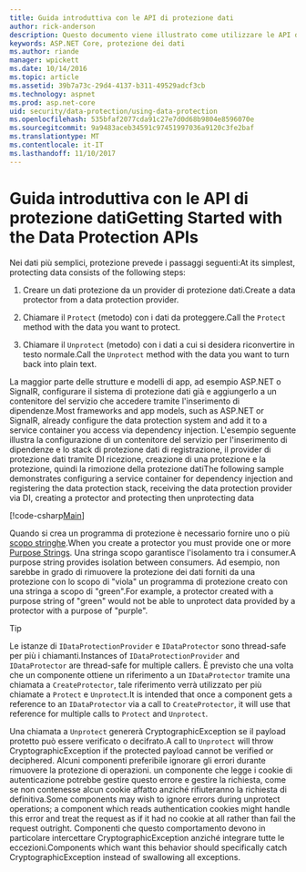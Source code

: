 ```yaml
---
title: Guida introduttiva con le API di protezione dati
author: rick-anderson
description: Questo documento viene illustrato come utilizzare le API di protezione dati ASP.NET Core per la protezione e la rimozione della protezione dati in un'applicazione.
keywords: ASP.NET Core, protezione dei dati
ms.author: riande
manager: wpickett
ms.date: 10/14/2016
ms.topic: article
ms.assetid: 39b7a73c-29d4-4137-b311-49529adcf3cb
ms.technology: aspnet
ms.prod: asp.net-core
uid: security/data-protection/using-data-protection
ms.openlocfilehash: 535bfaf2077cda91c27e7d0d68b9804e8596070e
ms.sourcegitcommit: 9a9483aceb34591c97451997036a9120c3fe2baf
ms.translationtype: MT
ms.contentlocale: it-IT
ms.lasthandoff: 11/10/2017
---
```

# <a name="getting-started-with-the-data-protection-apis"></a><span data-ttu-id="42d36-104">Guida introduttiva con le API di protezione dati</span><span class="sxs-lookup"><span data-stu-id="42d36-104">Getting Started with the Data Protection APIs</span></span>

<a name="security-data-protection-getting-started"></a>

<span data-ttu-id="42d36-105">Nei dati più semplici, protezione prevede i passaggi seguenti:</span><span class="sxs-lookup"><span data-stu-id="42d36-105">At its simplest, protecting data consists of the following steps:</span></span>

1. <span data-ttu-id="42d36-106">Creare un dati protezione da un provider di protezione dati.</span><span class="sxs-lookup"><span data-stu-id="42d36-106">Create a data protector from a data protection provider.</span></span>

2. <span data-ttu-id="42d36-107">Chiamare il `Protect` (metodo) con i dati da proteggere.</span><span class="sxs-lookup"><span data-stu-id="42d36-107">Call the `Protect` method with the data you want to protect.</span></span>

3. <span data-ttu-id="42d36-108">Chiamare il `Unprotect` (metodo) con i dati a cui si desidera riconvertire in testo normale.</span><span class="sxs-lookup"><span data-stu-id="42d36-108">Call the `Unprotect` method with the data you want to turn back into plain text.</span></span>

<span data-ttu-id="42d36-109">La maggior parte delle strutture e modelli di app, ad esempio ASP.NET o SignalR, configurare il sistema di protezione dati già e aggiungerlo a un contenitore del servizio che accedere tramite l'inserimento di dipendenze.</span><span class="sxs-lookup"><span data-stu-id="42d36-109">Most frameworks and app models, such as ASP.NET or SignalR, already configure the data protection system and add it to a service container you access via dependency injection.</span></span> <span data-ttu-id="42d36-110">L'esempio seguente illustra la configurazione di un contenitore del servizio per l'inserimento di dipendenze e lo stack di protezione dati di registrazione, il provider di protezione dati tramite DI ricezione, creazione di una protezione e la protezione, quindi la rimozione della protezione dati</span><span class="sxs-lookup"><span data-stu-id="42d36-110">The following sample demonstrates configuring a service container for dependency injection and registering the data protection stack, receiving the data protection provider via DI, creating a protector and protecting then unprotecting data</span></span>

[!code-csharp[Main](../../security/data-protection/using-data-protection/samples/protectunprotect.cs?highlight=26,34,35,36,37,38,39,40)]

<span data-ttu-id="42d36-111">Quando si crea un programma di protezione è necessario fornire uno o più [scopo stringhe](consumer-apis/purpose-strings.md).</span><span class="sxs-lookup"><span data-stu-id="42d36-111">When you create a protector you must provide one or more [Purpose Strings](consumer-apis/purpose-strings.md).</span></span> <span data-ttu-id="42d36-112">Una stringa scopo garantisce l'isolamento tra i consumer.</span><span class="sxs-lookup"><span data-stu-id="42d36-112">A purpose string provides isolation between consumers.</span></span> <span data-ttu-id="42d36-113">Ad esempio, non sarebbe in grado di rimuovere la protezione dei dati forniti da una protezione con lo scopo di "viola" un programma di protezione creato con una stringa a scopo di "green".</span><span class="sxs-lookup"><span data-stu-id="42d36-113">For example, a protector created with a purpose string of "green" would not be able to unprotect data provided by a protector with a purpose of "purple".</span></span>

>[!TIP]
> <span data-ttu-id="42d36-114">Le istanze di `IDataProtectionProvider` e `IDataProtector` sono thread-safe per più i chiamanti.</span><span class="sxs-lookup"><span data-stu-id="42d36-114">Instances of `IDataProtectionProvider` and `IDataProtector` are thread-safe for multiple callers.</span></span> <span data-ttu-id="42d36-115">È previsto che una volta che un componente ottiene un riferimento a un `IDataProtector` tramite una chiamata a `CreateProtector`, tale riferimento verrà utilizzato per più chiamate a `Protect` e `Unprotect`.</span><span class="sxs-lookup"><span data-stu-id="42d36-115">It is intended that once a component gets a reference to an `IDataProtector` via a call to `CreateProtector`, it will use that reference for multiple calls to `Protect` and `Unprotect`.</span></span>
>
><span data-ttu-id="42d36-116">Una chiamata a `Unprotect` genererà CryptographicException se il payload protetto può essere verificato o decifrato.</span><span class="sxs-lookup"><span data-stu-id="42d36-116">A call to `Unprotect` will throw CryptographicException if the protected payload cannot be verified or deciphered.</span></span> <span data-ttu-id="42d36-117">Alcuni componenti preferibile ignorare gli errori durante rimuovere la protezione di operazioni. un componente che legge i cookie di autenticazione potrebbe gestire questo errore e gestire la richiesta, come se non contenesse alcun cookie affatto anziché rifiuteranno la richiesta di definitiva.</span><span class="sxs-lookup"><span data-stu-id="42d36-117">Some components may wish to ignore errors during unprotect operations; a component which reads authentication cookies might handle this error and treat the request as if it had no cookie at all rather than fail the request outright.</span></span> <span data-ttu-id="42d36-118">Componenti che questo comportamento devono in particolare intercettare CryptographicException anziché integrare tutte le eccezioni.</span><span class="sxs-lookup"><span data-stu-id="42d36-118">Components which want this behavior should specifically catch CryptographicException instead of swallowing all exceptions.</span></span>
